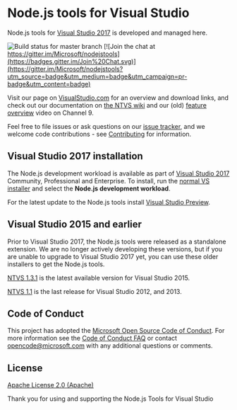 # Node.js tools for Visual Studio

Node.js tools for [Visual Studio 2017](http://aka.ms/explorentvs) is developed and managed here.

![Build status for master branch](https://devdiv.visualstudio.com/_apis/public/build/definitions/0bdbc590-a062-4c3f-b0f6-9383f67865ee/4492/badge)
[![Join the chat at https://gitter.im/Microsoft/nodejstools](https://badges.gitter.im/Join%20Chat.svg)](https://gitter.im/Microsoft/nodejstools?utm_source=badge&utm_medium=badge&utm_campaign=pr-badge&utm_content=badge)


Visit our page on [VisualStudio.com](https://aka.ms/explorentvs) for an overview and download links, 
and check out our documentation on [the NTVS wiki](https://github.com/Microsoft/nodejstools/wiki) 
and our (old) [feature overview](https://channel9.msdn.com/events/Visual-Studio/Connect-event-2015/801) video on Channel 9.

Feel free to file issues or ask questions on our [issue tracker](http://github.com/Microsoft/nodejstools/issues), 
and we welcome code contributions - see 
[Contributing](https://github.com/Microsoft/nodejstools/.github/Contributing,md) for information. 

## Visual Studio 2017 installation

The Node.js development workload is available as part of [Visual Studio 2017](https://aka.ms/explorentvs) Community, Professional 
and Enterprise. 
To install, run the [normal VS installer](https://visualstudio.com/vs/downloads?wt.mc_id=github_microsoft_com) 
and select the **Node.js development workload**.

For the latest update to the Node.js tools install [Visual Studio Preview](https://www.visualstudio.com/vs/preview/).

## Visual Studio 2015 and earlier

Prior to Visual Studio 2017, the Node.js tools were released as a standalone extension. We are no longer actively developing these versions, 
but if you are unable to upgrade to Visual Studio 2017 yet, you can use these older installers to get the Node.js tools.

[NTVS 1.3.1](https://github.com/Microsoft/nodejstools/releases/tag/v1.3.1) is the latest available version for Visual Studio 2015.

[NTVS 1.1](https://github.com/Microsoft/nodejstools/releases/tag/v1.1.1) is the last release for Visual Studio 2012, and 2013.

## Code of Conduct

This project has adopted the [Microsoft Open Source Code of Conduct](https://opensource.microsoft.com/codeofconduct/). 
For more information see the [Code of Conduct FAQ](https://opensource.microsoft.com/codeofconduct/faq/) or 
contact [opencode@microsoft.com](mailto:opencode@microsoft.com) with any additional questions or comments.

## License
[Apache License 2.0 (Apache)](https://github.com/Microsoft/nodejstools/blob/master/LICENSE)

Thank you for using and supporting the Node.js Tools for Visual Studio